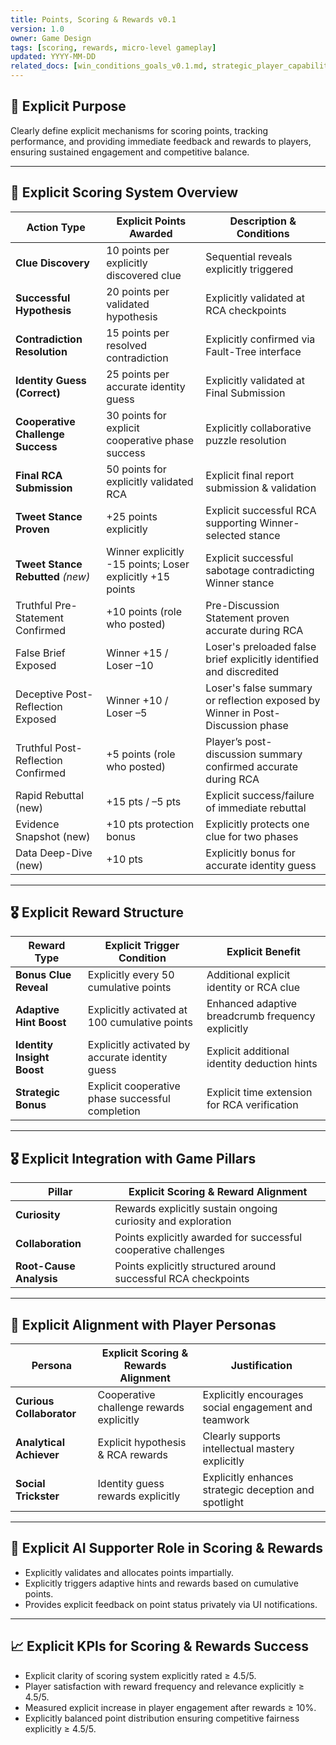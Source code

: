 ```yaml
---
title: Points, Scoring & Rewards v0.1
version: 1.0
owner: Game Design
tags: [scoring, rewards, micro-level gameplay]
updated: YYYY-MM-DD
related_docs: [win_conditions_goals_v0.1.md, strategic_player_capabilities_v0.1.md, competitive_challenge_phases_v0.1.md, cooperative_challenge_phases_v0.1.md, player_personas.md]
---
```


## 🎯 Explicit Purpose
Clearly define explicit mechanisms for scoring points, tracking performance, and providing immediate feedback and rewards to players, ensuring sustained engagement and competitive balance.

---

## 📌 Explicit Scoring System Overview

| Action Type                 | Explicit Points Awarded                  | Description & Conditions                |
|-----------------------------|------------------------------------------|-----------------------------------------|
| **Clue Discovery**          | 10 points per explicitly discovered clue | Sequential reveals explicitly triggered |
| **Successful Hypothesis**   | 20 points per validated hypothesis       | Explicitly validated at RCA checkpoints |
| **Contradiction Resolution**| 15 points per resolved contradiction     | Explicitly confirmed via Fault-Tree interface |
| **Identity Guess (Correct)**| 25 points per accurate identity guess    | Explicitly validated at Final Submission |
| **Cooperative Challenge Success**| 30 points for explicit cooperative phase success | Explicitly collaborative puzzle resolution |
| **Final RCA Submission**    | 50 points for explicitly validated RCA   | Explicit final report submission & validation |
| **Tweet Stance Proven**  | +25 points explicitly | Explicit successful RCA supporting Winner-selected stance |
| **Tweet Stance Rebutted** *(new)*| Winner explicitly -15 points; Loser explicitly +15 points | Explicit successful sabotage contradicting Winner stance |
| Truthful Pre-Statement Confirmed | +10 points (role who posted)          | Pre-Discussion Statement proven accurate during RCA |
| False Brief Exposed         | Winner +15 / Loser –10                  | Loser's preloaded false brief explicitly identified and discredited |
| Deceptive Post-Reflection Exposed | Winner +10 / Loser –5                | Loser's false summary or reflection exposed by Winner in Post-Discussion phase |
| Truthful Post-Reflection Confirmed | +5 points (role who posted)         | Player’s post-discussion summary confirmed accurate during RCA |
| Rapid Rebuttal (new)   | +15 pts / –5 pts        | Explicit success/failure of immediate rebuttal |
| Evidence Snapshot (new)| +10 pts protection bonus| Explicitly protects one clue for two phases  |
| Data Deep-Dive (new)   | +10 pts                 | Explicitly bonus for accurate identity guess |


---

## 🎖 Explicit Reward Structure

| Reward Type              | Explicit Trigger Condition                 | Explicit Benefit                         |
|--------------------------|--------------------------------------------|------------------------------------------|
| **Bonus Clue Reveal**    | Explicitly every 50 cumulative points      | Additional explicit identity or RCA clue |
| **Adaptive Hint Boost**  | Explicitly activated at 100 cumulative points| Enhanced adaptive breadcrumb frequency explicitly |
| **Identity Insight Boost**| Explicitly activated by accurate identity guess | Explicit additional identity deduction hints |
| **Strategic Bonus**      | Explicit cooperative phase successful completion | Explicit time extension for RCA verification |

---

## 🎖 Explicit Integration with Game Pillars

| Pillar                 | Explicit Scoring & Reward Alignment           |
|------------------------|-----------------------------------------------|
| **Curiosity**          | Rewards explicitly sustain ongoing curiosity and exploration |
| **Collaboration**      | Points explicitly awarded for successful cooperative challenges |
| **Root-Cause Analysis**| Points explicitly structured around successful RCA checkpoints |

---

## 👥 Explicit Alignment with Player Personas

| Persona                | Explicit Scoring & Rewards Alignment          | Justification                             |
|------------------------|-----------------------------------------------|-------------------------------------------|
| **Curious Collaborator** | Cooperative challenge rewards explicitly     | Explicitly encourages social engagement and teamwork |
| **Analytical Achiever**  | Explicit hypothesis & RCA rewards            | Clearly supports intellectual mastery explicitly |
| **Social Trickster**     | Identity guess rewards explicitly            | Explicitly enhances strategic deception and spotlight |

---

## 🤖 Explicit AI Supporter Role in Scoring & Rewards
- Explicitly validates and allocates points impartially.
- Explicitly triggers adaptive hints and rewards based on cumulative points.
- Provides explicit feedback on point status privately via UI notifications.

---

## 📈 Explicit KPIs for Scoring & Rewards Success
- Explicit clarity of scoring system explicitly rated ≥ 4.5/5.
- Player satisfaction with reward frequency and relevance explicitly ≥ 4.5/5.
- Measured explicit increase in player engagement after rewards ≥ 10%.
- Explicitly balanced point distribution ensuring competitive fairness explicitly ≥ 4.5/5.

